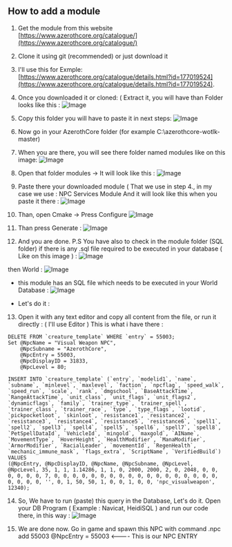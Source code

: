 
## **How to add a module**


1. Get the module from this website [https://www.azerothcore.org/catalogue/](https://www.azerothcore.org/catalogue/)
2. Clone it using git (recommended) or just download it
3. I'll use this for Exmple: [https://www.azerothcore.org/catalogue/details.html?id=177019524](https://www.azerothcore.org/catalogue/details.html?id=177019524).
4. Once you downloaded it or cloned: ( Extract it, you will have than Folder looks like this :
![Image](<https://user-images.githubusercontent.com/41213210/56865195-84df1200-69cb-11e9-8faa-7519fb3a8384.png>)


5. Copy this folder you will have to paste it in next steps:
![Image](<https://user-images.githubusercontent.com/41213210/56865210-ac35df00-69cb-11e9-87dc-6fc803cdf685.png>)

6. Now go in your AzerothCore folder (for example C:\azerothcore-wotlk-master)

7. When you are there, you will see there folder named modules like on this image:
![Image](<https://user-images.githubusercontent.com/41213210/56865235-f74ff200-69cb-11e9-81a5-39e1edcea742.png>)

8. Open that folder modules -> It will look like this :
![Image](<https://user-images.githubusercontent.com/41213210/56865263-3f6f1480-69cc-11e9-86c4-a766d7ae29ac.png>)

9. Paste there your downloaded module ( That we use in step 4., in my case we use : NPC Services Module
And it will look like this when you paste it there :
![Image](<https://user-images.githubusercontent.com/41213210/56865270-6594b480-69cc-11e9-9be1-d1437f0e7380.png>)

10. Than, open Cmake -> Press Configure
![Image](<https://user-images.githubusercontent.com/41213210/56865297-d045f000-69cc-11e9-8e16-ca84dbeda0dd.png>)

11. Than press Generate :
![Image](<https://user-images.githubusercontent.com/41213210/56865301-da67ee80-69cc-11e9-989f-36e31ddb497e.png>)

12. And you are done. P.S You have also to check in the module folder (SQL folder) if there is any .sql file required to be executed in your database ( Like on this image ) :
![Image](<https://user-images.githubusercontent.com/41213210/56865330-25820180-69cd-11e9-94f9-0741e59325a0.png>)

 then World :
![Image](<https://user-images.githubusercontent.com/41213210/56865337-3599e100-69cd-11e9-84a3-b6b7165efe5f.png>)

- this module has an SQL file which needs to be executed in your World Database :
![Image](<https://user-images.githubusercontent.com/41213210/56865346-5104ec00-69cd-11e9-8bdf-813b402a466d.png>)

- Let's do it :
13. Open it with any text editor and copy all content from the file, or run it directly : ( I'll use Editor )
This is what i have there :

```
DELETE FROM `creature_template` WHERE `entry` = 55003;
Set @NpcName = "Visual Weapon NPC",
	@NpcSubname = "AzerothCore",
	@NpcEntry = 55003,
	@NpcDisplayID = 31833,
	@NpcLevel = 80;

INSERT INTO `creature_template` (`entry`, `modelid1`, `name`, `subname`, `minlevel`, `maxlevel`, `faction`, `npcflag`, `speed_walk`, `speed_run`, `scale`, `rank`, `dmgschool`, `BaseAttackTime`, `RangeAttackTime`, `unit_class`, `unit_flags`, `unit_flags2`, `dynamicflags`, `family`, `trainer_type`, `trainer_spell`, `trainer_class`, `trainer_race`, `type`, `type_flags`, `lootid`, `pickpocketloot`, `skinloot`, `resistance1`, `resistance2`, `resistance3`, `resistance4`, `resistance5`, `resistance6`, `spell1`, `spell2`, `spell3`, `spell4`, `spell5`, `spell6`, `spell7`, `spell8`, `PetSpellDataId`, `VehicleId`, `mingold`, `maxgold`, `AIName`, `MovementType`, `HoverHeight`, `HealthModifier`, `ManaModifier`, `ArmorModifier`, `RacialLeader`, `movementId`, `RegenHealth`, `mechanic_immune_mask`, `flags_extra`, `ScriptName`, `VerifiedBuild`) VALUES 
(@NpcEntry, @NpcDisplayID, @NpcName, @NpcSubname, @NpcLevel, @NpcLevel, 35, 1, 1, 1.14286, 1, 1, 0, 2000, 2000, 2, 0, 2048, 0, 0, 0, 0, 0, 0, 7, 0, 0, 0, 0, 0, 0, 0, 0, 0, 0, 0, 0, 0, 0, 0, 0, 0, 0, 0, 0, 0, 0, '', 0, 1, 50, 50, 1, 0, 0, 1, 0, 0, 'npc_visualweapon', 12340);
```

14. So, We have to run (paste) this query in the Database, Let's do it.
Open your DB Program ( Example : Navicat, HeidiSQL ) and run our code there, in this way :
![Image](<https://user-images.githubusercontent.com/41213210/56865444-1ea7be80-69ce-11e9-9e69-384736c62351.png>)

15. We are done now. Go in game and spawn this NPC with command .npc add 55003
@NpcEntry = 55003 <---- This is our NPC ENTRY
